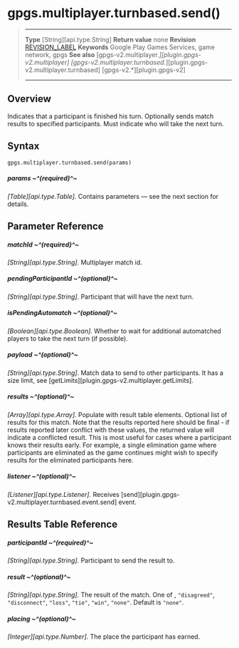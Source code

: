 # gpgs.multiplayer.turnbased.send()

> --------------------- ------------------------------------------------------------------------------------------
> __Type__              [String][api.type.String]
> __Return value__      none
> __Revision__          [REVISION_LABEL](REVISION_URL)
> __Keywords__          Google Play Games Services, game network, gpgs
> __See also__          [gpgs-v2.multiplayer.*][plugin.gpgs-v2.multiplayer]
>                       [gpgs-v2.multiplayer.turnbased.*][plugin.gpgs-v2.multiplayer.turnbased]
>                       [gpgs-v2.*][plugin.gpgs-v2]
> --------------------- ------------------------------------------------------------------------------------------

## Overview

Indicates that a participant is finished his turn. Optionally sends match results to specified participants. Must indicate who will take the next turn.

## Syntax

	gpgs.multiplayer.turnbased.send(params)

##### params ~^(required)^~
_[Table][api.type.Table]._ Contains parameters — see the next section for details.

## Parameter Reference

##### matchId ~^(required)^~
_[String][api.type.String]._ Multiplayer match id.

##### pendingParticipantId ~^(optional)^~
_[String][api.type.String]._ Participant that will have the next turn.

##### isPendingAutomatch ~^(optional)^~
_[Boolean][api.type.Boolean]._ Whether to wait for additional automatched players to take the next turn (if possible).

##### payload ~^(optional)^~
_[String][api.type.String]._ Match data to send to other participants. It has a size limit, see [getLimits][plugin.gpgs-v2.multiplayer.getLimits].

##### results ~^(optional)^~
_[Array][api.type.Array]._ Populate with result table elements. Optional list of results for this match. Note that the results reported here should be final - if results reported later conflict with these values, the returned value will indicate a conflicted result. This is most useful for cases where a participant knows their results early. For example, a single elimination game where participants are eliminated as the game continues might wish to specify results for the eliminated participants here.

##### listener ~^(optional)^~
_[Listener][api.type.Listener]._ Receives [send][plugin.gpgs-v2.multiplayer.turnbased.event.send] event.

## Results Table Reference

##### participantId ~^(required)^~
_[String][api.type.String]._ Participant to send the result to.

##### result ~^(optional)^~
_[String][api.type.String]._ The result of the match. One of , `"disagreed"`, `"disconnect"`, `"loss"`, `"tie"`, `"win"`, `"none"`. Default is `"none"`.

##### placing ~^(optional)^~
_[Integer][api.type.Number]._ The place the participant has earned.
